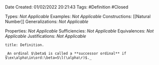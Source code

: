 <div class="topSpace"></div>

Date Created: 01/02/2022 20:21:43
Tags: #Definition #Closed 

Types: _Not Applicable_
Examples: _Not Applicable_
Constructions: [[Natural Number]]
Generalizations: _Not Applicable_

Properties: _Not Applicable_
Sufficiencies: _Not Applicable_
Equivalences: _Not Applicable_
Justifications: _Not Applicable_

``` ad-Definition
title: Definition.

_An ordinal $\beta$ is called a **successor ordinal** if $\ex\alpha\in\ord:\beta=S\l(\alpha\r)$._

```
